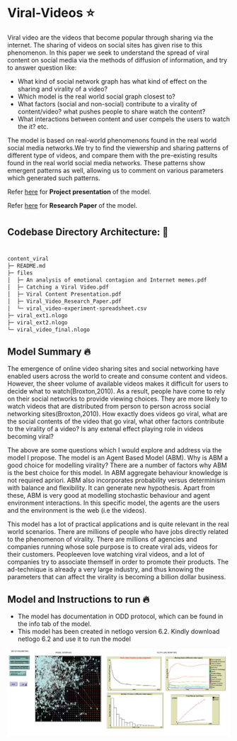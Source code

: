 # Viral-Videos ⭐

Viral video are the videos that become popular through sharing via the internet.
The sharing of videos on social sites has given rise to this phenomenon. In this
paper we seek to understand the spread of viral content on social media via the
methods of diffusion of information, and try to answer question like: 
- What kind of social network graph has what kind of effect on the sharing and virality of a video?
- Which model is the real world social graph closest to? 
- What factors (social and non-social) contribute to a virality of content/video? what pushes people to share watch the content? 
- What interactions between content and user compels the users to watch the it? etc.

The model is based on real-world phenomenons found in the real world social media networks.We try to find the viewership and sharing patterns of different type of videos, and compare them with the pre-existing results found in the real world social media networks. These patterns show emergent patterns as well, allowing us to comment on various parameters which generated such patterns.

Refer [here](./files/Viral_Content_Presentation.pdf) for **Project presentation** of the model.

Refer [here](./files/Viral_Video_Research_Paper.pdf) for **Research Paper** of the model.


#
## Codebase Directory Architecture: 📁
#
```
content_viral
├─ README.md
├─ files
│  ├─ An analysis of emotional contagion and Internet memes.pdf
│  ├─ Catching a Viral Video.pdf
│  ├─ Viral Content Presentation.pdf
│  ├─ Viral_Video_Research_Paper.pdf
│  └─ viral_video-experiment-spreadsheet.csv
├─ viral_ext1.nlogo
├─ viral_ext2.nlogo
└─ viral_video_final.nlogo
```
## Model Summary 🔥

The emergence of online video sharing sites and social networking have enabled users across the world to create and consume content and videos. However, the sheer volume of available videos makes it difficult for users to decide what to watch(Broxton,2010). As a result, people have come to rely on their social networks to provide viewing choices. They are more likely to watch videos that are distributed from person to person across social networking sites(Broxton,2010). How exactly does videos go viral, what are the social contents of the video that go viral, what other factors contribute to the virality of a video? Is any extenal effect playing role in videos becoming viral? 
 
The above are some questions which I would explore and address via the model I propose. The model is an Agent Based Model (ABM). Why is ABM a good choice for modelling virality? There are a number of factors why ABM is the best choice for this model. In ABM aggregate behaviour knowledge is not required apriori. ABM also incorporates probability versus determinism with balance and flexibility. It can generate new hypothesis. Apart from these, ABM is very good at modelling stochastic behaviour and agent environment interactions. In this specific model, the agents are the users and the environment is the web (i.e the videos).

This model has a lot of practical applications and is quite relevant in the real world scenarios. There are millions of people who have jobs directly related to the phenomenon of virality. There are millions of agencies and companies running whose sole purpose is to create viral ads, videos for their customers. Peopleeven love watching viral videos, and a lot of companies try to associate themself in  order to promote their products. The ad-technique is already a very large industry, and thus knowing the parameters that can affect the virality is becoming a billion dollar business.

## Model and Instructions to run 🔥
- The model has documentation in ODD protocol, which can be found in the info tab of the model. 
- This model has been created in netlogo version 6.2. Kindly download netlogo 6.2 and use it to run the model 

![picture alt](./files/model.png "Model")
